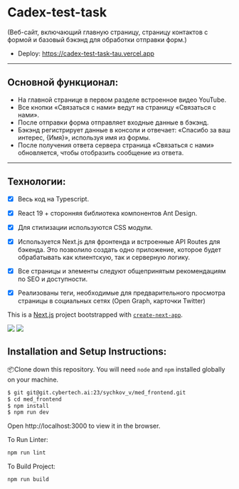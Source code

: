 # Cadex-test-task
(Веб-сайт, включающий главную страницу, страницу контактов с формой и базовый бэкэнд для обработки отправки форм.)

- Deploy: https://cadex-test-task-tau.vercel.app
---
## Основной функционал:
- На главной странице в первом разделе встроенное видео YouTube.
- Все кнопки «Связаться с нами» ведут на страницу «Связаться с нами».
- После отправки форма отправляет входные данные в бэкэнд.
- Бэкэнд регистрирует данные в консоли и отвечает: «Спасибо за ваш интерес, {Имя}», используя имя из формы.
- После получения ответа сервера страница «Связаться с нами» обновляется, чтобы отобразить
сообщение из ответа.
---
## Технологии:
- [x] Весь код на Typescript.
- [x] React 19 + сторонняя библиотека компонентов Ant Design.
- [x] Для стилизации используются CSS модули.
- [x] Используется Next.js для фронтенда и встроенные API Routes для бэкенда. Это позволило создать одно приложение, которое будет обрабатывать как клиентскую, так и серверную логику.
- [x] Все страницы и элементы следуют общепринятым рекомендациям по SEO и доступности.
- [x] Реализованы теги, необходимые для предварительного просмотра страницы в социальных сетях (Open Graph, карточки Twitter)


This is a [Next.js](https://nextjs.org) project bootstrapped with [`create-next-app`](https://nextjs.org/docs/app/api-reference/cli/create-next-app).

![][node-version] ![][npm-version]

[npm-version]: https://img.shields.io/badge/pnpm-%3E%3D%2010.9.2-blue
[node-version]: https://img.shields.io/badge/node-%3E%3D%2022.14.0-brightgreen

## Installation and Setup Instructions:

📦Clone down this repository. You will need `node` and `npm` installed globally on your machine.

```bash
$ git git@git.cybertech.ai:23/sychkov_v/med_frontend.git
$ cd med_frontend
$ npm install
$ npm run dev
```

Open http://localhost:3000 to view it in the browser.

To Run Linter:

```bash
npm run lint
```

To Build Project:

```bash
npm run build
```
